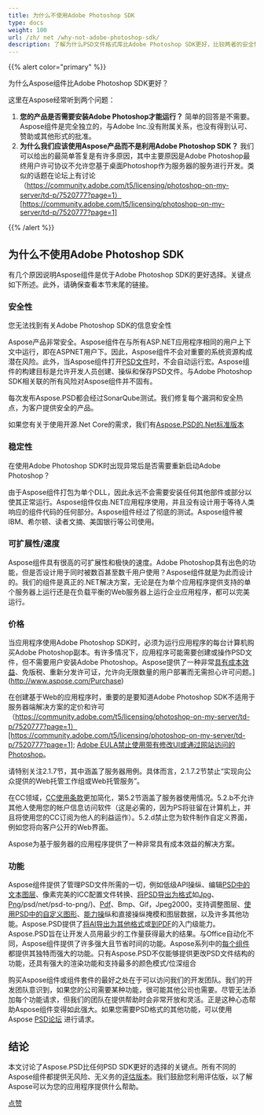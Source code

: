 ```yaml
---
title: 为什么不使用Adobe Photoshop SDK
type: docs
weight: 100
url: /zh/ net /why-not-adobe-photoshop-sdk/
description: 了解为什么PSD文件格式库比Adobe Photoshop SDK更好，比较两者的安全性、稳定性、可扩展性和功能。
---
```


{{% alert color="primary" %}}

为什么Aspose组件比Adobe Photoshop SDK更好？

这里在Aspose经常听到两个问题：

1. **您的产品是否需要安装Adobe Photoshop才能运行？**
   简单的回答是不需要。Aspose组件是完全独立的，与Adobe Inc.没有附属关系，也没有得到认可、赞助或其他形式的批准。
1. **为什么我们应该使用Aspose产品而不是利用Adobe Photoshop SDK？**
   我们可以给出的最简单答复是有许多原因，其中主要原因是Adobe Photoshop最终用户许可协议不允许您基于桌面Photoshop作为服务器的服务进行开发。类似的话题在论坛上有讨论（https://community.adobe.com/t5/licensing/photoshop-on-my-server/td-p/7520777?page=1）[https://community.adobe.com/t5/licensing/photoshop-on-my-server/td-p/7520777?page=1]

{{% /alert %}}
## **为什么不使用Adobe Photoshop SDK**
有几个原因说明Aspose组件是优于Adobe Photoshop SDK的更好选择。关键点如下所述。此外，请确保查看本节末尾的链接。
### **安全性**
您无法找到有关Adobe Photoshop SDK的信息安全性

Aspose产品非常安全。Aspose组件在与所有ASP.NET应用程序相同的用户上下文中运行，即在ASPNET用户下。因此，Aspose组件不会对重要的系统资源构成潜在风险。此外，当Aspose组件打开[PSD文件](/psd/zh/net/psd-file/)时，不会自动运行宏。Aspose组件的构建目标是允许开发人员创建、操纵和保存PSD文件。与Adobe Photoshop SDK相关联的所有风险对Aspose组件并不固有。

每次发布Aspose.PSD都会经过SonarQube测试。我们修复每个漏洞和安全热点，为客户提供安全的产品。

如果您有关于使用开源.Net Core的需求，我们有[Aspose.PSD的.Net标准版本](/psd/zh/net/installation/)
### **稳定性**
在使用Adobe Photoshop SDK时出现异常后是否需要重新启动Adobe Photoshop？

由于Aspose组件打包为单个DLL，因此永远不会需要安装任何其他部件或部分以使其正常运行。Aspose组件仅由.NET应用程序使用，并且没有设计用于等待人类响应的组件代码的任何部分。Aspose组件经过了彻底的测试。Aspose组件被IBM、希尔顿、读者文摘、美国银行等公司使用。
### **可扩展性/速度**
Aspose组件具有很高的可扩展性和极快的速度。Adobe Photoshop具有出色的功能，但是否设计用于同时被数百甚至数千用户使用？Aspose组件就是为此而设计的。我们的组件是真正的.NET解决方案，无论是在为单个应用程序提供支持的单个服务器上运行还是在负载平衡的Web服务器上运行企业应用程序，都可以完美运行。
### **价格**
当应用程序使用Adobe Photoshop SDK时，必须为运行应用程序的每台计算机购买Adobe Photoshop副本。有许多情况下，应用程序可能需要创建或操作PSD文件，但不需要用户安装Adobe Photoshop。Aspose提供了一种非常[具有成本效益](https://purchase.aspose.com/pricing/psd)、免版税、重新分发许可证，允许向无限数量的用户部署而无需担心许可问题。](http://www.aspose.com/Purchase)

在创建基于Web的应用程序时，重要的是要知道Adobe Photoshop SDK不适用于服务器端解决方案的定价和许可（https://community.adobe.com/t5/licensing/photoshop-on-my-server/td-p/7520777?page=1）[https://community.adobe.com/t5/licensing/photoshop-on-my-server/td-p/7520777?page=1]; [Adobe EULA禁止使用带有修改UI或通过网站访问的Photoshop](https://www.adobe.com/content/dam/acom/en/legal/licenses-terms/pdf/CS6.pdf)。

请特别关注2.1.7节，其中涵盖了服务器用例。具体而言，2.1.7.2节禁止“实现向公众提供的Web托管工作组或Web托管服务”。

在CC领域，[CC使用条款](http://www.adobe.com/legal/terms.html)更加简化，第5.2节涵盖了服务器使用情况。5.2.b不允许其他人使用您的帐户信息访问软件（这是必需的，因为PS将驻留在计算机上，并且将使用您的CC订阅为他人的利益运作）。5.2.d禁止您为软件制作自定义界面，例如您将向客户公开的Web界面。

Aspose为基于服务器的应用程序提供了一种非常具有成本效益的解决方案。
### **功能**
Aspose组件提供了管理PSD文件所需的一切，例如低级API操纵、编辑[PSD中的文本图层](/psd/zh/net/working-with-text-layers/)、像素完美的ICC配置文件转换、[将PSD导出为格式](/psd/zh/net/converting-psd-image-to-raster-format/)如[Jpg](/psd/zh/net/psd-to-jpg/)、[Png](/psd/zh/net/psd-to-png)/psd/net/psd-to-png/)、[Pdf](/psd/zh/net/psd-to-pdf/)、Bmp、Gif，Jpeg2000，支持调整图层、[使用PSD中的自定义图形](/psd/zh/net/drawing-images-using-graphics/)、[能力操](/psd/zh/net/layer-vector-mask/)纵和直接操纵掩模和图层数据，以及许多其他功能。Aspose.PSD提供了[将AI导出为其他格式](/psd/zh/net/converting-ai-image-to-raster-format/)或[到PDF](/psd/zh/net/ai-to-pdf/)的入门级能力。Aspose.PSD旨在让开发人员用最少的工作量获得最大的结果。与Office自动化不同，Aspose组件提供了许多强大且节省时间的功能。Aspose系列中的[每个组件](https://products.aspose.com/total)都提供其独特而强大的功能。只有Aspose.PSD不仅能够提供更改PSD文件结构的功能，还具有强大的渲染功能和支持最多的颜色模式/位深组合

购买Aspose组件或组件套件的最好之处在于可以访问我们的开发团队。我们的开发团队意识到，如果您的公司需要某种功能，很可能其他公司也需要。尽管无法添加每个功能请求，但我们的团队在提供帮助时会非常开放和灵活。正是这种心态帮助Aspose组件变得如此强大。如果您需要PSD格式的其他功能，可以使用Aspose [PSD论坛](https://forum.aspose.com/c/psd) 进行请求。
## **结论**


本文讨论了Aspose.PSD比任何PSD SDK更好的选择的关键点。所有不同的Aspose组件都提供无风险、无义务的[评估版本](https://downloads.aspose.com/psd/net)。我们鼓励您利用评估版，以了解Aspose可以为您的应用程序提供什么帮助。

[点赞](https://docs.aspose.com/display/wordsnet/Why+not+Automation)
